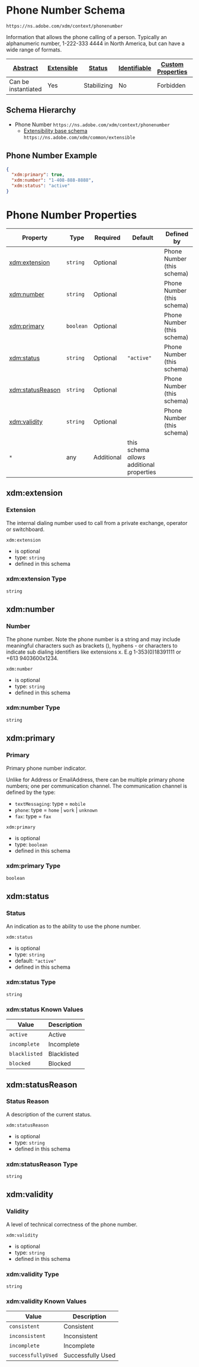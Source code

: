 
# Phone Number Schema

```
https://ns.adobe.com/xdm/context/phonenumber
```

Information that allows the phone calling of a person. Typically an alphanumeric number, 1-222-333 4444 in North America, but can have a wide range of formats.

| [Abstract](../../abstract.md) | [Extensible](../../extensions.md) | [Status](../../status.md) | [Identifiable](../../id.md) | [Custom Properties](../../extensions.md) | [Additional Properties](../../extensions.md) | Defined In |
|-------------------------------|-----------------------------------|---------------------------|-----------------------------|------------------------------------------|----------------------------------------------|------------|
| Can be instantiated | Yes | Stabilizing | No | Forbidden | Permitted | [context/phonenumber.schema.json](context/phonenumber.schema.json) |
## Schema Hierarchy

* Phone Number `https://ns.adobe.com/xdm/context/phonenumber`
  * [Extensibility base schema](../common/extensible.schema.md) `https://ns.adobe.com/xdm/common/extensible`


## Phone Number Example
```json
{
  "xdm:primary": true,
  "xdm:number": "1-408-888-8888",
  "xdm:status": "active"
}
```

# Phone Number Properties

| Property | Type | Required | Default | Defined by |
|----------|------|----------|---------|------------|
| [xdm:extension](#xdmextension) | `string` | Optional |  | Phone Number (this schema) |
| [xdm:number](#xdmnumber) | `string` | Optional |  | Phone Number (this schema) |
| [xdm:primary](#xdmprimary) | `boolean` | Optional |  | Phone Number (this schema) |
| [xdm:status](#xdmstatus) | `string` | Optional | `"active"` | Phone Number (this schema) |
| [xdm:statusReason](#xdmstatusreason) | `string` | Optional |  | Phone Number (this schema) |
| [xdm:validity](#xdmvalidity) | `string` | Optional |  | Phone Number (this schema) |
| `*` | any | Additional | this schema *allows* additional properties |

## xdm:extension
### Extension

The internal dialing number used to call from a private exchange, operator or switchboard.

`xdm:extension`
* is optional
* type: `string`
* defined in this schema

### xdm:extension Type


`string`






## xdm:number
### Number

The phone number. Note the phone number is a string and may include meaningful characters such as brackets (), hyphens - or characters to indicate sub dialing identifiers like extensions x. E.g 1-353(0)18391111 or +613 9403600x1234.

`xdm:number`
* is optional
* type: `string`
* defined in this schema

### xdm:number Type


`string`






## xdm:primary
### Primary

Primary phone number indicator.

Unlike for Address or EmailAddress, there can be multiple primary phone numbers; one per communication channel.
The communication channel is defined by the type:

* `textMessaging`: type = `mobile`
* `phone`: type = `home` | `work` | `unknown`
* `fax`: type = `fax`


`xdm:primary`
* is optional
* type: `boolean`
* defined in this schema

### xdm:primary Type


`boolean`





## xdm:status
### Status

An indication as to the ability to use the phone number.

`xdm:status`
* is optional
* type: `string`
* default: `"active"`
* defined in this schema

### xdm:status Type


`string`



### xdm:status Known Values
| Value | Description |
|-------|-------------|
| `active` | Active |
| `incomplete` | Incomplete |
| `blacklisted` | Blacklisted |
| `blocked` | Blocked |




## xdm:statusReason
### Status Reason

A description of the current status.

`xdm:statusReason`
* is optional
* type: `string`
* defined in this schema

### xdm:statusReason Type


`string`






## xdm:validity
### Validity

A level of technical correctness of the phone number.

`xdm:validity`
* is optional
* type: `string`
* defined in this schema

### xdm:validity Type


`string`



### xdm:validity Known Values
| Value | Description |
|-------|-------------|
| `consistent` | Consistent |
| `inconsistent` | Inconsistent |
| `incomplete` | Incomplete |
| `successfullyUsed` | Successfully Used |



